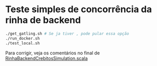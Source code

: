 # Teste simples de concorrência da rinha de backend


```sh
./get_gatling.sh # Se ja tiver , pode pular essa opção
./run_docker.sh
./test_local.sh
```

Para corrigir, veja os comentários no final de [RinhaBackendCrebitosSimulation.scala](load-test/user-files/simulations/rinhabackend/RinhaBackendCrebitosSimulation.scala)